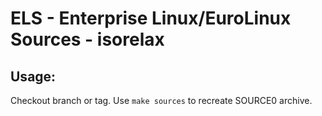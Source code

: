 # ELS - Enterprise Linux/EuroLinux Sources - isorelax
 
## Usage:
  Checkout branch or tag. Use `make sources` to recreate  SOURCE0 archive.
